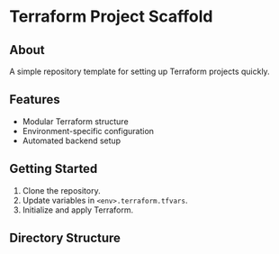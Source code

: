 # Terraform Project Scaffold

## About

A simple repository template for setting up Terraform projects quickly.

## Features

- Modular Terraform structure
- Environment-specific configuration
- Automated backend setup

## Getting Started

1. Clone the repository.
2. Update variables in `<env>.terraform.tfvars`.
3. Initialize and apply Terraform.

## Directory Structure